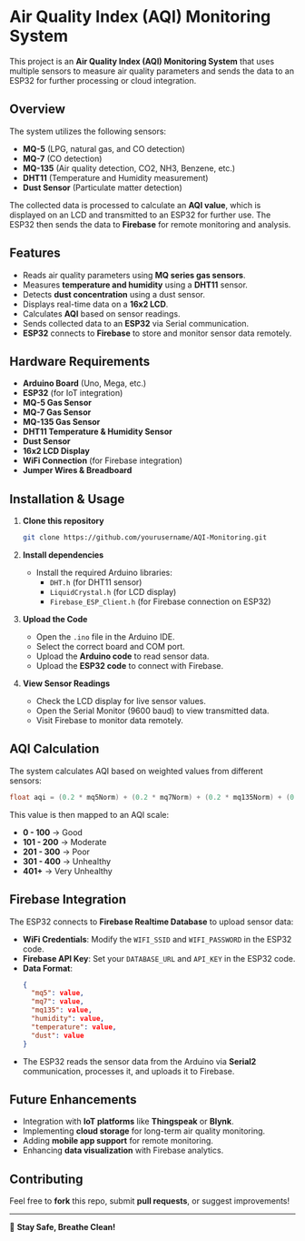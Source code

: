# Air Quality Index (AQI) Monitoring System

This project is an **Air Quality Index (AQI) Monitoring System** that uses multiple sensors to measure air quality parameters and sends the data to an ESP32 for further processing or cloud integration.

## Overview
The system utilizes the following sensors:
- **MQ-5** (LPG, natural gas, and CO detection)
- **MQ-7** (CO detection)
- **MQ-135** (Air quality detection, CO2, NH3, Benzene, etc.)
- **DHT11** (Temperature and Humidity measurement)
- **Dust Sensor** (Particulate matter detection)

The collected data is processed to calculate an **AQI value**, which is displayed on an LCD and transmitted to an ESP32 for further use. The ESP32 then sends the data to **Firebase** for remote monitoring and analysis.

## Features
- Reads air quality parameters using **MQ series gas sensors**.
- Measures **temperature and humidity** using a **DHT11** sensor.
- Detects **dust concentration** using a dust sensor.
- Displays real-time data on a **16x2 LCD**.
- Calculates **AQI** based on sensor readings.
- Sends collected data to an **ESP32** via Serial communication.
- **ESP32** connects to **Firebase** to store and monitor sensor data remotely.

## Hardware Requirements
- **Arduino Board** (Uno, Mega, etc.)
- **ESP32** (for IoT integration)
- **MQ-5 Gas Sensor**
- **MQ-7 Gas Sensor**
- **MQ-135 Gas Sensor**
- **DHT11 Temperature & Humidity Sensor**
- **Dust Sensor**
- **16x2 LCD Display**
- **WiFi Connection** (for Firebase integration)
- **Jumper Wires & Breadboard**

## Installation & Usage
1. **Clone this repository**
   ```sh
   git clone https://github.com/yourusername/AQI-Monitoring.git
   ```
2. **Install dependencies**
   - Install the required Arduino libraries:
     - `DHT.h` (for DHT11 sensor)
     - `LiquidCrystal.h` (for LCD display)
     - `Firebase_ESP_Client.h` (for Firebase connection on ESP32)
   
3. **Upload the Code**
   - Open the `.ino` file in the Arduino IDE.
   - Select the correct board and COM port.
   - Upload the **Arduino code** to read sensor data.
   - Upload the **ESP32 code** to connect with Firebase.

4. **View Sensor Readings**
   - Check the LCD display for live sensor values.
   - Open the Serial Monitor (9600 baud) to view transmitted data.
   - Visit Firebase to monitor data remotely.

## AQI Calculation
The system calculates AQI based on weighted values from different sensors:
```cpp
float aqi = (0.2 * mq5Norm) + (0.2 * mq7Norm) + (0.2 * mq135Norm) + (0.2 * humidityNorm) + (0.2 * dustNorm);
```
This value is then mapped to an AQI scale:
- **0 - 100** → Good
- **101 - 200** → Moderate
- **201 - 300** → Poor
- **301 - 400** → Unhealthy
- **401+** → Very Unhealthy

## Firebase Integration
The ESP32 connects to **Firebase Realtime Database** to upload sensor data:
- **WiFi Credentials**: Modify the `WIFI_SSID` and `WIFI_PASSWORD` in the ESP32 code.
- **Firebase API Key**: Set your `DATABASE_URL` and `API_KEY` in the ESP32 code.
- **Data Format**:
  ```json
  {
    "mq5": value,
    "mq7": value,
    "mq135": value,
    "humidity": value,
    "temperature": value,
    "dust": value
  }
  ```
- The ESP32 reads the sensor data from the Arduino via **Serial2** communication, processes it, and uploads it to Firebase.

## Future Enhancements
- Integration with **IoT platforms** like **Thingspeak** or **Blynk**.
- Implementing **cloud storage** for long-term air quality monitoring.
- Adding **mobile app support** for remote monitoring.
- Enhancing **data visualization** with Firebase analytics.



## Contributing
Feel free to **fork** this repo, submit **pull requests**, or suggest improvements!

---
🚀 **Stay Safe, Breathe Clean!**

